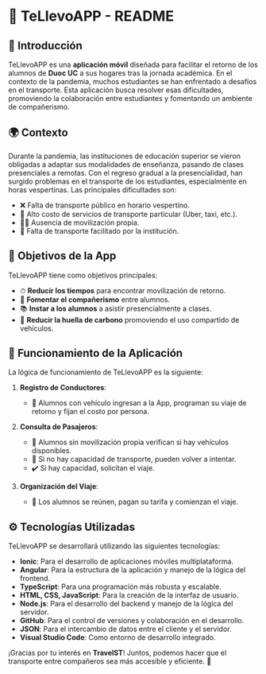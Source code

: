 # 🚗 TeLlevoAPP - README

## 📖 Introducción

TeLlevoAPP es una **aplicación móvil** diseñada para facilitar el retorno de los alumnos de **Duoc UC** a sus hogares tras la jornada académica. En el contexto de la pandemia, muchos estudiantes se han enfrentado a desafíos en el transporte. Esta aplicación busca resolver esas dificultades, promoviendo la colaboración entre estudiantes y fomentando un ambiente de compañerismo.

## 🌍 Contexto

Durante la pandemia, las instituciones de educación superior se vieron obligadas a adaptar sus modalidades de enseñanza, pasando de clases presenciales a remotas. Con el regreso gradual a la presencialidad, han surgido problemas en el transporte de los estudiantes, especialmente en horas vespertinas. Las principales dificultades son:

- ❌ Falta de transporte público en horario vespertino.
- 💸 Alto costo de servicios de transporte particular (Uber, taxi, etc.).
- 🚶‍♂️ Ausencia de movilización propia.
- 🏫 Falta de transporte facilitado por la institución.

## 🎯 Objetivos de la App

TeLlevoAPP tiene como objetivos principales:

- ⏱ **Reducir los tiempos** para encontrar movilización de retorno.
- 🤝 **Fomentar el compañerismo** entre alumnos.
- 📚 **Instar a los alumnos** a asistir presencialmente a clases.
- 🌱 **Reducir la huella de carbono** promoviendo el uso compartido de vehículos.

## 🔄 Funcionamiento de la Aplicación

La lógica de funcionamiento de TeLlevoAPP es la siguiente:

1. **Registro de Conductores**: 
   - 🚗 Alumnos con vehículo ingresan a la App, programan su viaje de retorno y fijan el costo por persona.
   
2. **Consulta de Pasajeros**:
   - 📲 Alumnos sin movilización propia verifican si hay vehículos disponibles.
   - 🔄 Si no hay capacidad de transporte, pueden volver a intentar.
   - ✔️ Si hay capacidad, solicitan el viaje.

3. **Organización del Viaje**:
   - 👥 Los alumnos se reúnen, pagan su tarifa y comienzan el viaje.

## ⚙️ Tecnologías Utilizadas

TeLlevoAPP se desarrollará utilizando las siguientes tecnologías:

- **Ionic**: Para el desarrollo de aplicaciones móviles multiplataforma.
- **Angular**: Para la estructura de la aplicación y manejo de la lógica del frontend.
- **TypeScript**: Para una programación más robusta y escalable.
- **HTML, CSS, JavaScript**: Para la creación de la interfaz de usuario.
- **Node.js**: Para el desarrollo del backend y manejo de la lógica del servidor.
- **GitHub**: Para el control de versiones y colaboración en el desarrollo.
- **JSON**: Para el intercambio de datos entre el cliente y el servidor.
- **Visual Studio Code**: Como entorno de desarrollo integrado.



¡Gracias por tu interés en **TravelST**! Juntos, podemos hacer que el transporte entre compañeros sea más accesible y eficiente. 🚀
